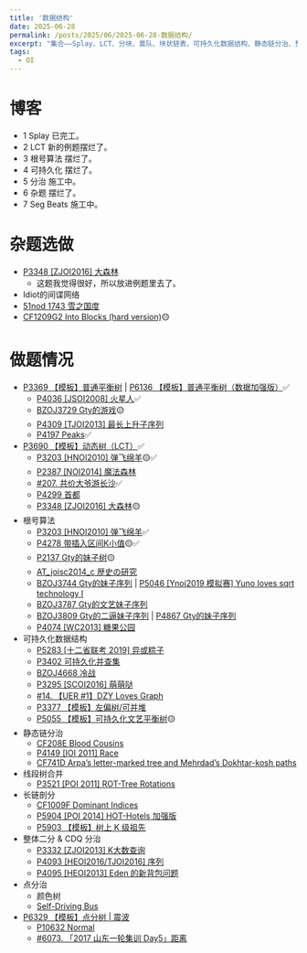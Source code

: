 ```yaml
---
title: '数据结构'
date: 2025-06-28
permalink: /posts/2025/06/2025-06-28-数据结构/
excerpt: "集合——Splay、LCT、分块、莫队、块状链表、可持久化数据结构、静态链分治、整体二分、CDQ 分治、点分治、点分树、线段树合并。"
tags:
  - OI
---
```


# 博客

- 1 Splay 已完工。
- 2 LCT 新的例题摆烂了。
- 3 根号算法 摆烂了。
- 4 可持久化 摆烂了。
- 5 分治 施工中。
- 6 杂题 摆烂了。
- 7 Seg Beats 施工中。

# 杂题选做

- [P3348 [ZJOI2016] 大森林](https://www.luogu.com.cn/problem/P3348)
  - 这题我觉得很好，所以放进例题里去了。
- Idiot的间谍网络
- [51nod 1743 雪之国度](https://vjudge.net/problem/51Nod-1743)
- [CF1209G2 Into Blocks (hard version)](https://www.luogu.com.cn/problem/CF1209G2)🟡

# 做题情况

- [P3369 【模板】普通平衡树](https://www.luogu.com.cn/problem/P3369) | [P6136 【模板】普通平衡树（数据加强版）](https://www.luogu.com.cn/problem/P6136)✅️
  - [P4036 [JSOI2008] 火星人](https://www.luogu.com.cn/problem/P4036)✅️
  - [BZOJ3729 Gty的游戏](https://vjudge.net/problem/BZOJ-3729)🟡
  - [P4309 [TJOI2013] 最长上升子序列](https://www.luogu.com.cn/problem/P4309)
  - [P4197 Peaks](https://www.luogu.com.cn/problem/P4197)✅️
- [P3690 【模板】动态树（LCT）](https://www.luogu.com.cn/problem/P3690)✅️
  - [P3203 [HNOI2010] 弹飞绵羊](https://www.luogu.com.cn/problem/P3203)🟡✅️
  - [P2387 [NOI2014] 魔法森林](https://www.luogu.com.cn/problem/P2387)
  - [#207. 共价大爷游长沙](https://uoj.ac/problem/207)✅️
  - [P4299 首都](https://www.luogu.com.cn/problem/P4299)
  - [P3348 [ZJOI2016] 大森林](https://www.luogu.com.cn/problem/P3348)🟡
- 根号算法
  - [P3203 [HNOI2010] 弹飞绵羊](https://www.luogu.com.cn/problem/P3203)✅️
  - [P4278 带插入区间K小值](https://www.luogu.com.cn/problem/P4278)🟡✅️
  - [P2137 Gty的妹子树](https://www.luogu.com.cn/problem/P2137)🟡
  - [AT_joisc2014_c 歴史の研究](https://www.luogu.com.cn/problem/AT_joisc2014_c)
  - [BZOJ3744 Gty的妹子序列](https://vjudge.net/problem/BZOJ-3744) | [P5046 [Ynoi2019 模拟赛] Yuno loves sqrt technology I](https://www.luogu.com.cn/problem/P5046)
  - [BZOJ3787 Gty的文艺妹子序列](https://vjudge.net/problem/%E9%BB%91%E6%9A%97%E7%88%86%E7%82%B8-3787)
  - [BZOJ3809 Gty的二逼妹子序列](https://vjudge.net/problem/BZOJ-3809) | [P4867 Gty的妹子序列](https://www.luogu.com.cn/problem/P4867)
  - [P4074 [WC2013] 糖果公园](https://www.luogu.com.cn/problem/P4074)
- 可持久化数据结构
  - [P5283 [十二省联考 2019] 异或粽子](https://www.luogu.com.cn/problem/P5283)
  - [P3402 可持久化并查集](https://www.luogu.com.cn/problem/P3402)
  - [BZOJ4668 冷战](https://hydro.ac/p/bzoj-P4668)
  - [P3295 [SCOI2016] 萌萌哒](https://www.luogu.com.cn/problem/P3295)
  - [#14. 【UER #1】DZY Loves Graph](https://uoj.ac/problem/14)
  - [P3377 【模板】左偏树/可并堆](https://www.luogu.com.cn/problem/P3377)
  - [P5055 【模板】可持久化文艺平衡树](https://www.luogu.com.cn/problem/P5055)🟡
- 静态链分治
  - [CF208E Blood Cousins](https://www.luogu.com.cn/problem/CF208E)
  - [P4149 [IOI 2011] Race](https://www.luogu.com.cn/problem/P4149)
  - [CF741D Arpa’s letter-marked tree and Mehrdad’s Dokhtar-kosh paths](https://www.luogu.com.cn/problem/CF741D)
- 线段树合并
  - [P3521 [POI 2011] ROT-Tree Rotations](https://www.luogu.com.cn/problem/P3521)
- 长链剖分
  - [CF1009F Dominant Indices](https://www.luogu.com.cn/problem/CF1009F)
  - [P5904 [POI 2014] HOT-Hotels 加强版](https://www.luogu.com.cn/problem/P5904)
  - [P5903 【模板】树上 K 级祖先](https://www.luogu.com.cn/problem/P5903)
- 整体二分 & CDQ 分治
  - [P3332 [ZJOI2013] K大数查询](https://www.luogu.com.cn/problem/P3332)
  - [P4093 [HEOI2016/TJOI2016] 序列](https://www.luogu.com.cn/problem/P4093)
  - [P4095 [HEOI2013] Eden 的新背包问题](https://www.luogu.com.cn/problem/P4095)
- 点分治
  - 颜色树
  - [Self-Driving Bus](https://www.hackerrank.com/challenges/self-driving-bus/problem)
- [P6329 【模板】点分树 | 震波](https://www.luogu.com.cn/problem/P6329)
  - [P10632 Normal](https://www.luogu.com.cn/problem/P10632)
  - [#6073. 「2017 山东一轮集训 Day5」距离](https://loj.ac/p/6073)